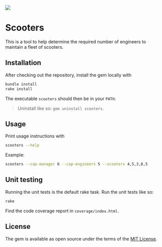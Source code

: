 ![](https://travis-ci.org/Leopard2A5/scooter-maintenance.svg?branch=master)

# Scooters

This is a tool to help determine the required number of engineers to maintain a fleet of scooters.

## Installation

After checking out the repository, install the gem locally with
```bash
bundle install
rake install
```
The executable `scooters` should then be in your `PATH`.

> Uninstall like so: `gem uninstall scooters`.

## Usage

Print usage instructions with
```bash
scooters --help
```

Example:
```bash
scooters --cap-manager 6 --cap-engineers 5 --scooters 4,5,3,8,5
```

## Unit testing

Running the unit tests is the default rake task. Run the unit tests like so:
```bash
rake
```
Find the code coverage report in `coverage/index.html`.

## License

The gem is available as open source under the terms of the [MIT License](http://opensource.org/licenses/MIT).
